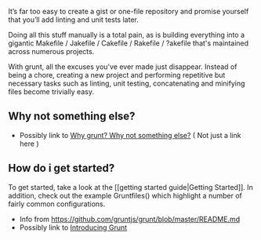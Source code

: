 It’s far too easy to create a gist or one-file repository and promise yourself that you’ll add linting and unit tests later.

Doing all this stuff manually is a total pain, as is building everything into a gigantic Makefile / Jakefile / Cakefile / Rakefile / ?akefile that's maintained across numerous projects.

With grunt, all the excuses you've ever made just disappear. Instead of being a chore, creating a new project and performing repetitive but necessary tasks such as linting, unit testing, concatenating and minifying files become trivially easy.

## Why not something else?
* Possibly link to [Why grunt? Why not something else?](http://benalman.com/news/2012/08/why-grunt/)
( Not just a link here )

## How do i get started?
To get started, take a look at the [[getting started guide|Getting Started]]. In addition, check out the example Gruntfiles() which highlight a number of fairly common configurations.

* Info from <https://github.com/gruntjs/grunt/blob/master/README.md>
* Possibly link to [Introducing Grunt](http://weblog.bocoup.com/introducing-grunt/)